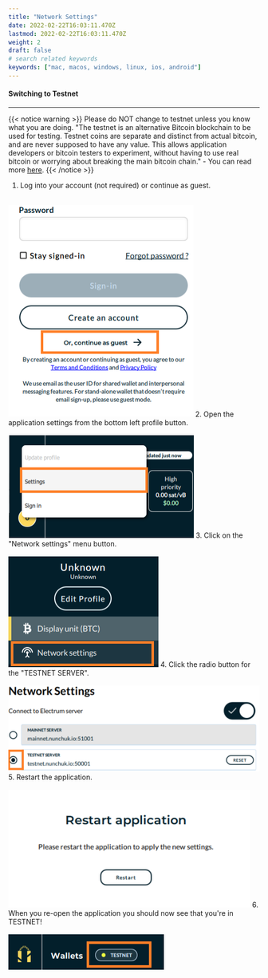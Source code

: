 ```yaml
---
title: "Network Settings"
date: 2022-02-22T16:03:11.470Z
lastmod: 2022-02-22T16:03:11.470Z
weight: 2
draft: false
# search related keywords
keywords: ["mac, macos, windows, linux, ios, android"]
---
```


#### Switching to Testnet
<hr>

{{< notice warning >}}
Please do NOT change to testnet unless you know what you are doing. "The testnet is an alternative Bitcoin blockchain to be used for testing. Testnet coins are separate and distinct from actual bitcoin, and are never supposed to have any value. This allows application developers or bitcoin testers to experiment, without having to use real bitcoin or worrying about breaking the main bitcoin chain." - You can read more <u>[here](https://en.bitcoin.it)</u>.
{{< /notice >}}

1. Log into your account (not required) or continue as guest. <br/><br/>
<img src = loginScreen.png alt = "Login screen (Screenshot)"/>
2. Open the application settings from the bottom left profile button.<br/><br/>
<img src = settingsButton.png alt = "Settings button (Screenshot)"/>
3. Click on the "Network settings" menu button.<br/><br/>
<img src = networkSettingsButton.png alt = "Network Settings button (Screenshot)"/>
4. Click the radio button for the "TESTNET SERVER".<br/><br/>
<img src = testnetRadioBttn.png alt = "Testnet Radio button (Screenshot)"/>
5. Restart the application.<br/><br/>
<img src = restartApp.png alt = "Restart Application button (Screenshot)"/>
6. When you re-open the application you should now see that you're in TESTNET!<br/><br/>
<img src = testnetConfirmed.png alt = "You're now in Testnet! (Screenshot)"/>